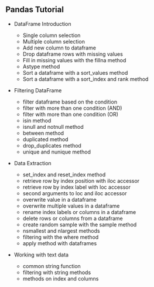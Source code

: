 ## Pandas Tutorial

* DataFrame Introduction
  * Single column selection
  * Multiple column selection
  * Add new column to dataframe
  * Drop dataframe rows with missing values
  * Fill in missing values with the fillna method
  * Astype method
  * Sort a dataframe with a sort_values method
  * Sort a dataframe with a sort_index and rank method

* Filtering DataFrame
  * filter dataframe based on the condition
  * filter with more than one condition (AND)
  * filter with more than one condition (OR)
  * isin method
  * isnull and notnull method
  * between method
  * duplicated method
  * drop_duplicates method
  * unique and nunique method

* Data Extraction
  * set_index and reset_index method
  * retrieve row by index position with iloc accessor
  * retrieve row by index label with loc accessor
  * second arguments to loc and iloc accessor
  * overwrite value in a dataframe
  * overwrite multiple values in a dataframe
  * rename index labels or columns in a dataframe
  * delete rows or columns from a dataframe
  * create random sample with the sample method
  * nsmallest and nlargest methods
  * filtering with the where method
  * apply method with dataframes

* Working with text data
  * common string function
  * filtering with string methods
  * methods on index and columns
